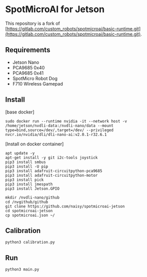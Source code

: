 # SpotMicroAI for Jetson

This repository is a fork of [https://gitlab.com/custom_robots/spotmicroai/basic-runtime.git](https://gitlab.com/custom_robots/spotmicroai/basic-runtime.git).  


## Requirements

* Jetson Nano
* PCA9685 0x40
* PCA9685 0x41
* SpotMicro Robot Dog
* F710 Wireless Gamepad

## Install

[base docker]
```
sudo docker run --runtime nvidia -it --network host -v /home/jetson/nvdli-data:/nvdli-nano/data --mount type=bind,source=/dev/,target=/dev/ --privileged nvcr.io/nvidia/dli/dli-nano-ai:v2.0.1-r32.6.1
```

[Install on docker container]
```
apt update -y
apt-get install -y git i2c-tools joystick
pip3 install smbus
pip3 install -U pip
pip3 install adafruit-circuitpython-pca9685
pip3 install adafruit-circuitpython-motor
pip3 install pick
pip3 install jmespath
pip3 install Jetson.GPIO

mkdir /nvdli-nano/github
cd /nvgithub/github
git clone https://github.com/naisy/spotmicroai-jetson
cd spotmicroai-jetson
cp spotmicroai.json ~/
```


## Calibration
```
python3 calibration.py
```

## Run
```
python3 main.py
```
